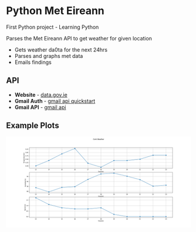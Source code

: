 # Python Met Eireann 
First Python project - Learning Python 

Parses the Met Eireann API to get weather for given location
* Gets weather da0ta for the next 24hrs
* Parses and graphs met data
* Emails findings

## API
* **Website** - [data.gov.ie](https://data.gov.ie/dataset/met-eireann-weather-forecast-api)
* **Gmail Auth** - [gmail api quickstart](https://developers.google.com/gmail/api/quickstart/python?authuser=2)
* **Gmail API** - [gmail api](https://developers.google.com/gmail/api/v1/reference/users/messages/send)

## Example Plots
![](https://github.com/garyfm/python_met_eireann/blob/master/example_plot.png)
